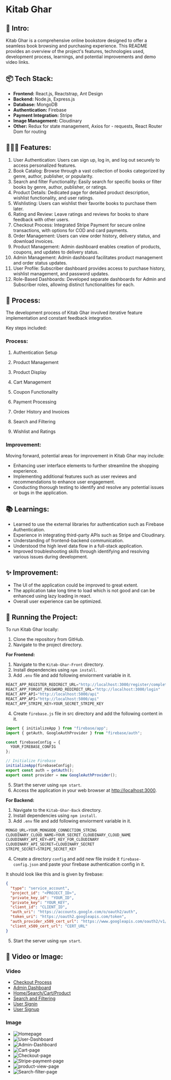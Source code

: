 # Kitab Ghar

## 🎋 Intro:
Kitab Ghar is a comprehensive online bookstore designed to offer a seamless book browsing and purchasing experience. This README provides an overview of the project's features, technologies used, development process, learnings, and potential improvements and demo video links.

## 📦 Tech Stack:
- **Frontend:** React.js, Reactstrap, Ant Design
- **Backend:** Node.js, Express.js
- **Database:** MongoDB
- **Authentication:** Firebase
- **Payment Integration:** Stripe
- **Image Management:** Cloudinary
- **Other:** Redux for state management, Axios for - requests, React Router Dom for routing

## 👩🏽‍🍳 Features:
1. User Authentication: Users can sign up, log in, and log out securely to access personalized features.
2. Book Catalog: Browse through a vast collection of books categorized by genre, author, publisher, or popularity.
3. Search and filter Functionality: Easily search for specific books or filter books by genre, author, publisher, or ratings.
4. Product Details: Dedicated page for detailed product description, wishlist functionality, and user ratings.
5. Wishlisting: Users can wishlist their favorite books to purchase them later.
6. Rating and Review: Leave ratings and reviews for books to share feedback with other users.
7. Checkout Process: Integrated Stripe Payment for secure online transactions, with options for COD and card payments.
8. Order Management: Users can view order history, delivery status, and download invoices.
9. Product Management: Admin dashboard enables creation of products, coupons, and updates to delivery status.
10. Admin Management: Admin dashboard facilitates product management and order status updates.
11. User Profile: Subscriber dashboard provides access to purchase history, wishlist management, and password updates.
12. Role-Based Dashboards: Developed separate dashboards for Admin and Subscriber roles, allowing distinct functionalities for each.

## 💭 Process:
The development process of Kitab Ghar involved iterative feature implementation and constant feedback integration.

Key steps included:

### Process:

1. Authentication Setup

2. Product Management

3. Product Display

4. Cart Management

6. Coupon Functionality

7. Payment Processing

8. Order History and Invoices

9. Search and Filtering

10. Wishlist and Ratings

### Improvement:

Moving forward, potential areas for improvement in Kitab Ghar may include:
- Enhancing user interface elements to further streamline the shopping experience.
- Implementing additional features such as user reviews and recommendations to enhance user engagement.
- Conducting thorough testing to identify and resolve any potential issues or bugs in the application.

## 📚 Learnings:

- Learned to use the external libraries for authentication such as Firebase Authentication.
- Experience in integrating third-party APIs such as Stripe and Cloudinary.
- Understanding of frontend-backend communication.
- Understood the high level data flow in a full-stack application.
- Improved troubleshooting skills through identifying and resolving various issues during development.

## ✨ Improvement:
- The UI of the application could be improved to great extent.
- The application take long time to load which is not good and can be enhanced using lazy loading in react.
- Overall user experience can be optimized.

## 🚦 Running the Project:
To run Kitab Ghar locally:

1. Clone the repository from GitHub.
1. Navigate to the project directory.

**For Frontend:** 
1. Navigate to the `Kitab-Ghar-Front` directory.
2. Install dependencies using `npm install`.
3. Add `.env` file and add following enviorment variable in it.
   
```js
REACT_APP_REGISTER_REDIRECT_URL="http://localhost:3000/register/complete"
REACT_APP_FORGOT_PASSWORD_REDIRECT_URL="http://localhost:3000/login"
REACT_APP_API="http://localhost:5000/api"
REACT_APP_API="http://localhost:5000/api"
REACT_APP_STRIPE_KEY=YOUR_SECRET_STRIPE_KEY
```

4. Create `firebase.js` file in src directory and add the following content in it.

```js
import { initializeApp } from "firebase/app";
import { getAuth, GoogleAuthProvider } from "firebase/auth";

const firebaseConfig = {
  YOUR_FIREBASE_CONFIG
};

// Initialize Firebase
initializeApp(firebaseConfig);
export const auth = getAuth();
export const provider = new GoogleAuthProvider();
``` 

5. Start the server using `npm start`.
6. Access the application in your web browser at [ http://localhost:3000](http://localhost:3000).
   
**For Backend:**
1. Navigate to the `Kitab-Ghar-Back` directory.
2. Install dependencies using `npm install`.
3. Add `.env` file and add following enviorment variable in it.
   
 ```js
MONGO_URL=YOUR_MONGODB_CONNECTION_STRING
CLOUDINARY_CLOUD_NAME=YOUR_SECRET_CLOUDINARY_CLOUD_NAME
CLOUDINARY_API_KEY=API_KEY_FOR_CLOUDINARY
CLOUDINARY_API_SECRET=CLOUDINARY_SECRET
STRIPE_SECRET=STRIPE_SECRET_KEY
```

4. Create a directory `config` and add new file inside it `firebase-config.json` and paste your firebase authentication config in it.

It should look like this and is given by firebase: 
```json
{
  "type": "service_account",
  "project_id": "<PROJECT_ID>",
  "private_key_id": "YOUR_ID",
  "private_key": "YOUR_KEY",
  "client_id": "CLIENT_ID",
  "auth_uri": "https://accounts.google.com/o/oauth2/auth",
  "token_uri": "https://oauth2.googleapis.com/token",
  "auth_provider_x509_cert_url": "https://www.googleapis.com/oauth2/v1/certs",
  "client_x509_cert_url": "CERT_URL"
}
```
5. Start the server using `npm start`.

## 📸 Video or Image:

### Video
- [Checkout Process](https://drive.google.com/file/d/1xTVzicKNKWdY-5SQKNaIthcQgCOQ-XMn/view?usp=sharing)
- [Admin Dashboard](https://drive.google.com/file/d/1b2-5ukIPJFYfIicXST-BwZPRGeg2rJWb/view?usp=sharing)
- [Home/Search/Cart/Product](https://drive.google.com/file/d/1wdtYzb7MmPnlQPD_7BWqMDVsIMzzK0AO/view?usp=sharing)
- [Search and Filtering](https://drive.google.com/file/d/1eCqY9JYu9_o0GcJzD3y2gV0dqr4eDGok/view?usp=sharing)
- [User Signin](https://drive.google.com/file/d/1vpxxiB3fd6myDAJ2hxEon8R8l7W73imW/view?usp=sharing)
- [User Signup](https://drive.google.com/file/d/1frNXmvvvoLjdCw_pc_khrAW695NTI5qd/view?usp=sharing)

### Image

- ![Homepage](screenshots/home-page.png)
- ![User-Dashboard](screenshots/user-dashboard.png)
- ![Admin-Dashboard](screenshots/admin-dashboard.png)
- ![Cart-page](screenshots/cartpage.png)
- ![Checkout-page](screenshots/checkout-page.png)
- ![Stripe-payment-page](screenshots/stripe-payment-page.png)
- ![product-view-page](screenshots/product-view-page.png)
- ![Search-filter-page](screenshots/search-filter-page.png)